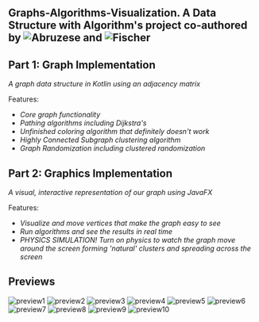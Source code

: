 Graphs-Algorithms-Visualization. A Data Structure with Algorithm's project co-authored by ![Abruzese](https://github.com/labruzese) and ![Fischer](https://github.com/PaulTsemingFischer)
-
Part 1: Graph Implementation
-
_A graph data structure in Kotlin using an adjacency matrix_

Features:
- _Core graph functionality_
- _Pathing algorithms including Dijkstra's_
- _Unfinished coloring algorithm that definitely doesn't work_
- _Highly Connected Subgraph clustering algorithm_
- _Graph Randomization including clustered randomization_  

Part 2: Graphics Implementation
-
_A visual, interactive representation of our graph using JavaFX_

Features:
- _Visualize and move vertices that make the graph easy to see_
- _Run algorithms and see the results in real time_
- _PHYSICS SIMULATION! Turn on physics to watch the graph move around the screen forming 'natural' clusters and spreading across the screen_


Previews
-
![preview1](https://github.com/PaulTsemingFischer/GraphPathing/assets/117677296/c2779937-f17f-4278-8755-19c180cab40e)
![preview2](https://github.com/PaulTsemingFischer/GraphPathing/assets/117677296/09c658fc-254b-417f-a295-eca0e171a25a)
![preview3](https://github.com/PaulTsemingFischer/GraphPathing/assets/117677296/6ccc15fb-44dd-431b-b7ff-2e3d1e36297b)
![preview4](https://github.com/PaulTsemingFischer/GraphPathing/assets/117677296/59610730-f6fa-4cf4-8f02-3771ba11594f)
![preview5](https://github.com/PaulTsemingFischer/GraphPathing/assets/117677296/a9d1cf3a-374d-4f1d-93f4-02d3eef6fd1d)
![preview6](https://github.com/PaulTsemingFischer/GraphPathing/assets/117677296/a2cdcd2a-647b-4b94-8bd6-25a33299525b)
![preview7](https://github.com/PaulTsemingFischer/GraphPathing/assets/117677296/fa739cbb-ad00-43b0-b49c-09506c1f6ec1)
![preview8](https://github.com/PaulTsemingFischer/GraphPathing/assets/117677296/6781f24e-779e-462f-93cf-20896bc08ab3)
![preview9](https://github.com/PaulTsemingFischer/GraphPathing/assets/117677296/9bfeda91-7b2e-493d-bd7c-e694b5dd2111)
![preview10](https://github.com/PaulTsemingFischer/GraphPathing/assets/117677296/3bdcdd79-76c1-4b5f-a11f-dab9ad6a9f36)
